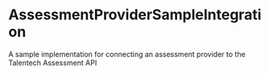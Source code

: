 # AssessmentProviderSampleIntegration
A sample implementation for connecting an assessment provider to the Talentech Assessment API
